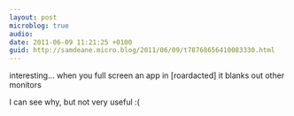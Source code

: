 ```yaml
---
layout: post
microblog: true
audio: 
date: 2011-06-09 11:21:25 +0100
guid: http://samdeane.micro.blog/2011/06/09/t78768656410083330.html
---
```

interesting… when you full screen an app in [roardacted] it blanks out other monitors

I can see why, but not very useful :(

